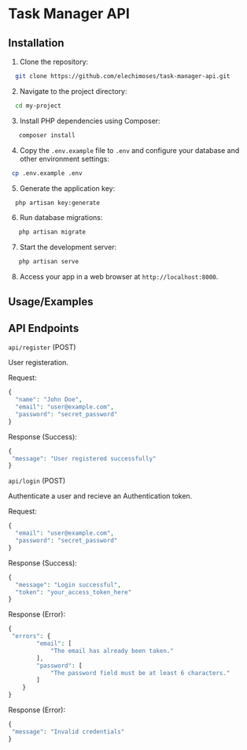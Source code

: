 
# Task Manager API 




## Installation


1. Clone the repository:
```bash
  git clone https://github.com/elechimoses/task-manager-api.git 
```

2. Navigate to the project directory:
   
```bash
  cd my-project
```
3. Install PHP dependencies using Composer:

 ```bash
    composer install
```
4. Copy the `.env.example` file to `.env` and configure your database and other environment settings:
   
 ```bash
  cp .env.example .env
```

5. Generate the application key:
```bash
  php artisan key:generate
```
6. Run database migrations:
```bash
   php artisan migrate
```
7. Start the development server:
```bash
   php artisan serve
```
8. Access your app in a web browser at `http://localhost:8000`.


    


## Usage/Examples




## API Endpoints

`api/register` (POST) 

User registeration.

Request:
```php
{
  "name": "John Doe",
  "email": "user@example.com",
  "password": "secret_password"
}

```

Response (Success):
```php
{
 "message": "User registered successfully"
}

```

`api/login` (POST) 

Authenticate a user and recieve an Authentication token.

Request:
```php
{
  "email": "user@example.com",
  "password": "secret_password"
}

```

Response (Success):
```php
{
  "message": "Login successful",
  "token": "your_access_token_here"
}

```

Response (Error):
```php
{
 "errors": {
        "email": [
            "The email has already been taken."
        ],
        "password": [
            "The password field must be at least 6 characters."
        ]
    }
}
```

Response (Error):
```php
{
 "message": "Invalid credentials"
}

```

